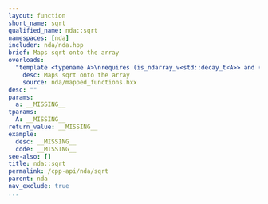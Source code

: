 ```yaml
---
layout: function
short_name: sqrt
qualified_name: nda::sqrt
namespaces: [nda]
includer: nda/nda.hpp
brief: Maps sqrt onto the array
overloads:
  "template <typename A>\nrequires (is_ndarray_v<std::decay_t<A>> and (get_algebra<std::decay_t<A>> != 'M'))\nauto sqrt(A && a)":
    desc: Maps sqrt onto the array
    source: nda/mapped_functions.hxx
desc: ""
params:
  a: __MISSING__
tparams:
  A: __MISSING__
return_value: __MISSING__
example:
  desc: __MISSING__
  code: __MISSING__
see-also: []
title: nda::sqrt
permalink: /cpp-api/nda/sqrt
parent: nda
nav_exclude: true
...
```


